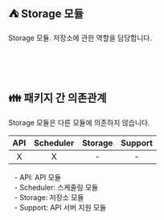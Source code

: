## ⛺️ Storage 모듈

Storage 모듈. 저장소에 관한 역할을 담당합니다.

<br/><br/><br/>

## 👪 패키지 간 의존관계

Storage 모듈은 다른 모듈에 의존하지 않습니다.

| API | Scheduler | Storage | Support |
|:---:|:---------:|:-------:|:-------:|
|  X  |     X     |    -    |    -    |

&nbsp;&nbsp; - API: API 모듈 <br/>
&nbsp;&nbsp; - Scheduler: 스케줄링 모듈 <br/>
&nbsp;&nbsp; - Storage: 저장소 모듈 <br/>
&nbsp;&nbsp; - Support: API 서버 지원 모듈 <br/>

<br/>
